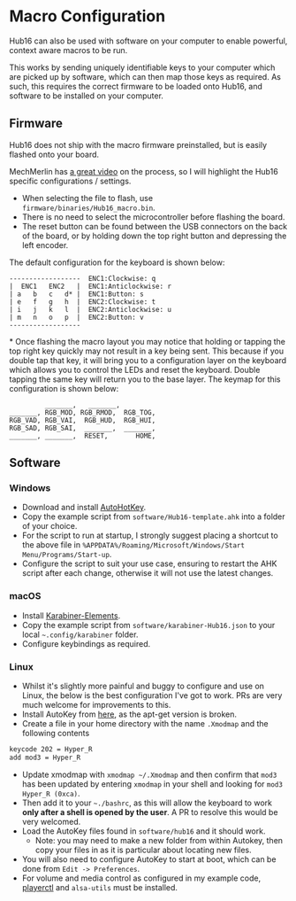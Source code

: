 # Macro Configuration

Hub16 can also be used with software on your computer to enable powerful, context aware macros to be run.

This works by sending uniquely identifiable keys to your computer which are picked up by software, which can then map those keys as required. As such, this requires the correct firmware to be loaded onto Hub16, and software to be installed on your computer.

## Firmware

Hub16 does not ship with the macro firmware preinstalled, but is easily flashed onto your board.

MechMerlin has [a great video](https://youtu.be/VR53Wo9Z960) on the process, so I will highlight the Hub16 specific configurations / settings.

- When selecting the file to flash, use `firmware/binaries/Hub16_macro.bin`.
- There is no need to select the microcontroller before flashing the board.
- The reset button can be found between the USB connectors on the back of the board, or by holding down the top right button and depressing the left encoder.

The default configuration for the keyboard is shown below:

```
------------------  ENC1:Clockwise: q
|  ENC1   ENC2   |  ENC1:Anticlockwise: r
| a   b   c   d* |  ENC1:Button: s
| e   f   g   h  |  ENC2:Clockwise: t
| i   j   k   l  |  ENC2:Anticlockwise: u
| m   n   o   p  |  ENC2:Button: v
------------------
```

\* Once flashing the macro layout you may notice that holding or tapping the top right key quickly may not result in a key being sent. This because if you double tap that key, it will bring you to a configuration layer on the keyboard which allows you to control the LEDs and reset the keyboard.  Double tapping the same key will return you to the base layer. The keymap for this configuration is shown below:

```
         _______,   _______,
_______, RGB_MOD, RGB_RMOD,  RGB_TOG,
RGB_VAD, RGB_VAI,  RGB_HUD,  RGB_HUI,
RGB_SAD, RGB_SAI,  _______,  _______,
_______, _______,  RESET,       HOME,

```

## Software

### Windows

- Download and install [AutoHotKey](https://www.autohotkey.com/).
- Copy the example script from `software/Hub16-template.ahk` into a folder of your choice.
- For the script to run at startup, I strongly suggest placing a shortcut to the above file in `%APPDATA%/Roaming/Microsoft/Windows/Start Menu/Programs/Start-up`.
- Configure the script to suit your use case, ensuring to restart the AHK script after each change, otherwise it will not use the latest changes.

### macOS

- Install [Karabiner-Elements](https://karabiner-elements.pqrs.org/docs/getting-started/installation/).
- Copy the example script from `software/karabiner-Hub16.json` to your local `~.config/karabiner` folder.
- Configure keybindings as required.

### Linux

- Whilst it's slightly more painful and buggy to configure and use on Linux, the below is the best configuration I've got to work. PRs are very much welcome for improvements to this.
- Install AutoKey from [here](https://github.com/autokey/autokey/wiki/Installing#debian-and-derivatives), as the apt-get version is broken.
- Create a file in your home directory with the name `.Xmodmap` and the following contents

``` bash
keycode 202 = Hyper_R
add mod3 = Hyper_R
```

- Update xmodmap with `xmodmap ~/.Xmodmap` and then confirm that `mod3` has been updated by entering `xmodmap` in your shell and looking for `mod3 Hyper_R (0xca)`.
- Then add it to your ```~./bashrc```, as this will allow the keyboard to work **only after a shell is opened by the user**. A PR to resolve this would be very welcomed.
- Load the AutoKey files found in `software/hub16` and it should work.
    - Note: you may need to make a new folder from within Autokey, then copy your files in as it is particular about locating new files.
- You will also need to configure AutoKey to start at boot, which can be done from `Edit -> Preferences`.
- For volume and media control as configured in my example code, [playerctl](https://github.com/altdesktop/playerctl) and ```alsa-utils``` must be installed.

